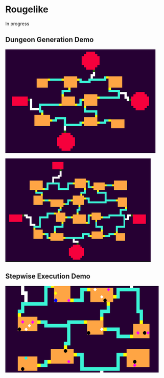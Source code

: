 # Rougelike

In progress



## Dungeon Generation Demo

![43](https://github.com/omukazu/Rougelike/blob/images/images/43demo.png)



![54](https://github.com/omukazu/Rougelike/blob/images/images/54demo.png)



## Stepwise Execution Demo

![stepwise](https://github.com/omukazu/Rougelike/blob/images/images/stepwise_demo.gif)